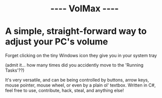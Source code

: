 #                       ---- VolMax ----

# A simple, straight-forward way to adjust your PC's volume 
Forget clicking on the tiny Windows icon they give you in your system tray 

(admit it... how many times did you accidently move to the 'Running Tasks'??)

It's very versatile, and can be being controlled by buttons, arrow keys, mouse pointer, mouse wheel, or even by a plain ol' textbox.
Written in C#, feel free to use, contribute, hack, steal, and anything else!
